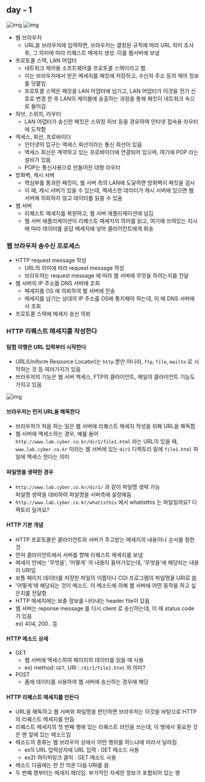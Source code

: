 ## day - 1 
![img](https://github.com/koni114/TIL/blob/master/Network/lecture/성공과실패를결정하는1%의네트워크원리/img/network_01.jpeg)
![img](https://github.com/koni114/TIL/blob/master/Network/lecture/성공과실패를결정하는1%의네트워크원리/img/network_02.jpeg)

- 웹 브라우저
  - URL을 브라우저에 입력하면, 브라우저는 결정된 규칙에 따라 URL 의미 조사 후, 그 의미에 따라 리퀘스트 메세지 생성. 이를 웹서버에 보냄
- 프로토콜 스택, LAN 어댑터
  - 네트워크 제어용 소프트웨어를 프로토콜 스택이라고 함
  - 이는 브라우저에서 받은 메세지를 패킷에 저장하고, 수신처 주소 등의 제어 정보를 덧붙임
  - 프로토콜 스택은 패킷을 LAN 어댑터에 넘기고, LAN 어댑터가 이것을 전기 신호로 변경 한 후 LAN의 케이블에 송출하는 과정을 통해 패킷이 네트워크 속으로 들어감
- 허브, 스위치, 라우터
  - LAN 어댑터가 송신한 패킷은 스위칭 허브 등을 경유하여 인터넷 접속용 라우터에 도착함
- 액세스, 회선, 프로바이더
  - 인터넷의 입구는 액세스 회선이라는 통신 회선이 있음
  - 액세스 회선은 계약하고 있는 프로바이더에 연결되어 있으며, 여기에 POP 라는 설비가 있음
  - POP는 통신사용으로 만들어진 대형 라우터
- 방화벽, 캐시 서버
  - 핵심부를 통과한 패킷이, 웹 서버 측의 LAN에 도달하면 방화벽이 패킷을 검사
  - 이 때, 캐시 서버가 있을 수 있는데, 엑세스한 데이터가 캐시 서버에 있으면 웹 서버에 의뢰하지 않고 데이터를 읽을 수 있음
- 웹 서버
  - 리퀘스트 메세지를 복원하고, 웹 서버 애플리케이션에 넘김
  - 웹 서버 애플리케이션이 리퀘스트 메세지의 의미를 읽고, 여기에 쓰여있는 지시에 따라 데이터를 응답 메세지에 넣어 클라이언트에게 회송

### 웹 브라우저 송수신 프로세스
- HTTP request message 작성
  - URL의 의미에 따라 request message 작성
  - 브라우저는 request message 에 따라 웹 서버에 무엇을 하려는지를 전달
- 웹 서버의 IP 주소를 DNS 서버에 조회
  - 메세지를 OS 에 의뢰하여 웹 서버에 전송  
  - 메세지를 넘기는 상대의 IP 주소를 OS에 통지해야 하는데, 이 때 DNS 서버에서 조회
- 프로토콜 스택에 메세지 송신 의뢰

### HTTP 리퀘스트 메세지를 작성한다
#### 탐험 여행은 URL 입력부터 시작한다
- URL(Uniform Resource Locator)는 `http` 뿐만 아니라, `ftp`, `file`, `mailto` 로 시작하는 것 등 여러가지가 있음
- 브라우저의 기능은 웹 서버 엑세스, FTP의 클라이언트, 메일의 클라이언트 기능도 가지고 있음 

![img](https://github.com/koni114/TIL/blob/master/Network/lecture/성공과실패를결정하는1%의네트워크원리/img/network_03.jpeg)

#### 브라우저는 먼저 URL을 해독한다
- 브라우저가 처음 하는 일은 웹 서버에 리퀘스트 메세지 작성을 위해 URL을 해독함
- 웹 서버에 액세스하는 경우, 예를 들어 `http://www.lab.cyber.co.kr/dir1/file1.html` 라는 URL이 있을 때, `www.lab.cyber.co.kr` 이라는 웹 서버에 있는 `dir1` 디렉토리 밑에 `file1.html` 파일에 액세스 한다는 의미

#### 파일명을 생략한 경우
- `http://www.lab.cyber.co.kr/dir1/` 과 같이 파일명 생략 가능  
  파일명 생략을 대비하여 파일명을 서버측에 설정해둠
- `http://www.lab.cyber.co.kr/whatisthis` 에서 whatisthis 는 파일일까요? 디렉토리 일까요?

#### HTTP 기본 개념
- HTTP 프로토콜은 클라이언트와 서버가 주고받는 메세지의 내용이나 순서를 정한 것
- 먼저 클라이언트에서 서버를 향해 리퀘스트 메세지를 보냄
- 메세지 안에는 '무엇을', '어떻게' 의 내용이 들어가있는데, '무엇을'에 해당되는 내용이 URI임
- 보통 페이지 데이터를 저장한 파일의 이름이나 CGI 프로그램의 파일명을 URI로 씀 
- '어떻게'에 해당되는 것이 메소드. 이 메소드에 의해 웹 서버에 어떤 동작을 하고 싶은지를 전달함
- HTTP 메세지에는 보충 정보를 나타내는 header file이 있음
- 웹 서버는 reponse message 를 다시 client 로 송신하는데, 이 때 status code 가 있음  
  ex) 404, 200.. 등

#### HTTP 메소드 상세
- GET 
  - 웹 서버에 액세스하여 페이지의 데이터를 읽을 때 사용
  - ex) method: `GET`, URI : `/dir1/file1.html` 의 의미? 
- POST
  - 폼에 데이터를 사용하여 웹 서버에 송신하는 경우에 해당

#### HTTP 리퀘스트 메세지를 만든다
- URL을 해독하고 웹 서버와 파일명을 판단하면 브라우저는 이것을 바탕으로 HTTP의 리퀘스트 메세지를 만듬
- 리퀘스트 메세지의 첫 번째 행에 있는 리퀘스트 라인을 쓰는데, 이 행에서 중요한 것은 맨 앞에 있는 메소드임
- 메소드의 종류는 웹 브라우저 상에서 어떤 행위를 하느냐에 따라서 달라짐
  - ex1) URL 입력상자에 URL 입력 : GET 메소드 사용
  - ex2) 하이퍼링크 클릭 : GET 메소드 사용
- 메소드 다음에는 한 칸 띄운 다음 URI를 씀
- 두 번째 행부터는 메세지 헤더임. 부가적인 자세한 정보가 포함되어 있는 행